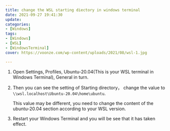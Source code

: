 ```yaml
---
title: change the WSL starting diectory in windows terminal
date: 2021-09-27 19:41:30
update:
categories:
- [Windows]
tags:
- [Windows]
- [WSL]
- [WindowsTerminal]
cover: https://voonze.com/wp-content/uploads/2021/08/wsl-1.jpg

---
```




1. Open Settings, Profiles, Ubuntu-20.04(This is your WSL terminal in Windows Terminal), General in turn. 

2. Then you can see the setting of Starting directory， change the value to `\\wsl.localhost\Ubuntu-20.04\home\ubuntu`. 

   This value may be different,  you need to change the content of the ubuntu-20.04 section according to your WSL version.

3. Restart your Windows Terminal and you will be see that it has taken effect.





